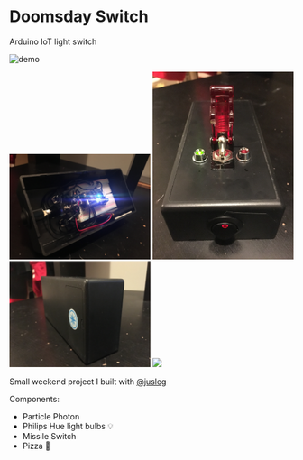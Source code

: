 # Doomsday Switch
Arduino IoT light switch

![demo](demo.gif)

<img src="inside.JPG" width="250">
<img src="top_front.JPG" width="250">
<img src="bottom.JPG" width="250">

<img src="demo2.gif" width="480">

Small weekend project I built with [@jusleg](https://github.com/juselg)

Components:
* Particle Photon
* Philips Hue light bulbs :bulb:
* Missile Switch
* Pizza :pizza:
